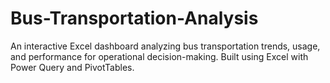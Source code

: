 # Bus-Transportation-Analysis
An interactive Excel dashboard analyzing bus transportation trends, usage, and performance for operational decision-making. Built using Excel with Power Query and PivotTables.
